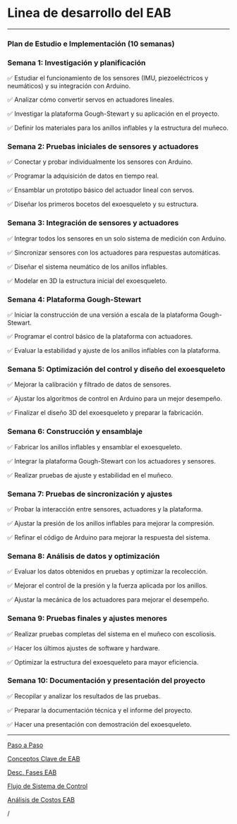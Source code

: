 # Linea de desarrollo del EAB

---

### **Plan de Estudio e Implementación (10 semanas)**

### **Semana 1: Investigación y planificación**

✅ Estudiar el funcionamiento de los sensores (IMU, piezoeléctricos y neumáticos) y su integración con Arduino.

✅ Analizar cómo convertir servos en actuadores lineales.

✅ Investigar la plataforma Gough-Stewart y su aplicación en el proyecto.

✅ Definir los materiales para los anillos inflables y la estructura del muñeco.

### **Semana 2: Pruebas iniciales de sensores y actuadores**

✅ Conectar y probar individualmente los sensores con Arduino.

✅ Programar la adquisición de datos en tiempo real.

✅ Ensamblar un prototipo básico del actuador lineal con servos.

✅ Diseñar los primeros bocetos del exoesqueleto y su estructura.

### **Semana 3: Integración de sensores y actuadores**

✅ Integrar todos los sensores en un solo sistema de medición con Arduino.

✅ Sincronizar sensores con los actuadores para respuestas automáticas.

✅ Diseñar el sistema neumático de los anillos inflables.

✅ Modelar en 3D la estructura inicial del exoesqueleto.

### **Semana 4: Plataforma Gough-Stewart**

✅ Iniciar la construcción de una versión a escala de la plataforma Gough-Stewart.

✅ Programar el control básico de la plataforma con actuadores.

✅ Evaluar la estabilidad y ajuste de los anillos inflables con la plataforma.

### **Semana 5: Optimización del control y diseño del exoesqueleto**

✅ Mejorar la calibración y filtrado de datos de sensores.

✅ Ajustar los algoritmos de control en Arduino para un mejor desempeño.

✅ Finalizar el diseño 3D del exoesqueleto y preparar la fabricación.

### **Semana 6: Construcción y ensamblaje**

✅ Fabricar los anillos inflables y ensamblar el exoesqueleto.

✅ Integrar la plataforma Gough-Stewart con los actuadores y sensores.

✅ Realizar pruebas de ajuste y estabilidad en el muñeco.

### **Semana 7: Pruebas de sincronización y ajustes**

✅ Probar la interacción entre sensores, actuadores y la plataforma.

✅ Ajustar la presión de los anillos inflables para mejorar la compresión.

✅ Refinar el código de Arduino para mejorar la respuesta del sistema.

### **Semana 8: Análisis de datos y optimización**

✅ Evaluar los datos obtenidos en pruebas y optimizar la recolección.

✅ Mejorar el control de la presión y la fuerza aplicada por los anillos.

✅ Ajustar la mecánica de los actuadores para mejorar el desempeño.

### **Semana 9: Pruebas finales y ajustes menores**

✅ Realizar pruebas completas del sistema en el muñeco con escoliosis.

✅ Hacer los últimos ajustes de software y hardware.

✅ Optimizar la estructura del exoesqueleto para mayor eficiencia.

### **Semana 10: Documentación y presentación del proyecto**

✅ Recopilar y analizar los resultados de las pruebas.

✅ Preparar la documentación técnica y el informe del proyecto.

✅ Hacer una presentación con demostración del exoesqueleto.

---

[Paso a Paso](https://www.notion.so/Paso-a-Paso-19de4bbf404280dc996fc9b257b40025?pvs=21)

[Conceptos Clave de EAB](https://www.notion.so/Conceptos-Clave-de-EAB-19de4bbf404280eca504c9c3403cfe4a?pvs=21)

[Desc. Fases EAB](https://www.notion.so/Desc-Fases-EAB-195e4bbf40428032a038c3b2ff419db6?pvs=21)

[Flujo de Sistema de Control](https://www.notion.so/Flujo-de-Sistema-de-Control-19de4bbf404280d3b3d2d128b1773588?pvs=21)

[Análisis de Costos EAB](https://www.notion.so/An-lisis-de-Costos-EAB-195e4bbf4042800eb1a8ef0f88806848?pvs=21)

/